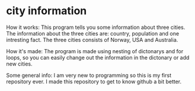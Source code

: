 # city information

How it works:
    This program tells you some information about three cities.
    The information about the three cities are: country, population and one intresting fact.
    The three cities consists of Norway, USA and Australia.


How it's made:
    The program is made using nesting of dictonarys and for loops,
    so you can easily change out the information in the dictonary or add new cities.


Some general info:
    I am very new to programming so this is my first repository ever.
    I made this repository to get to know github a bit better.




